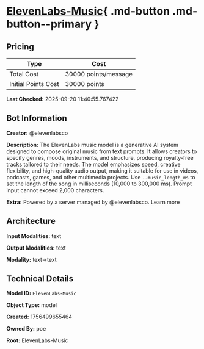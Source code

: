 # [ElevenLabs-Music](https://poe.com/ElevenLabs-Music){ .md-button .md-button--primary }

## Pricing

| Type | Cost |
|------|------|
| Total Cost | 30000 points/message |
| Initial Points Cost | 30000 points |

**Last Checked:** 2025-09-20 11:40:55.767422


## Bot Information

**Creator:** @elevenlabsco

**Description:** The ElevenLabs music model is a generative AI system designed to compose original music from text prompts. It allows creators to specify genres, moods, instruments, and structure, producing royalty-free tracks tailored to their needs. The model emphasizes speed, creative flexibility, and high-quality audio output, making it suitable for use in videos, podcasts, games, and other multimedia projects.
Use `--music_length_ms` to set the length of the song in milliseconds (10,000 to 300,000 ms).
Prompt input cannot exceed 2,000 characters.

**Extra:** Powered by a server managed by @elevenlabsco. Learn more


## Architecture

**Input Modalities:** text

**Output Modalities:** text

**Modality:** text->text


## Technical Details

**Model ID:** `ElevenLabs-Music`

**Object Type:** model

**Created:** 1756499655464

**Owned By:** poe

**Root:** ElevenLabs-Music
